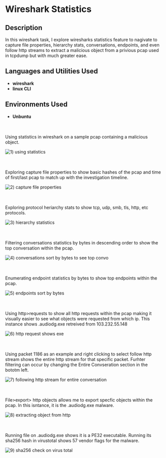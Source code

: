 # Wireshark Statistics

<h2>Description</h2>
In this wireshark task, I explore wiresharks statistics feature to nagivate to capture file properties, hierarchy stats, conversations, endpoints, and even follow http streams to extract a malicious object from a privious pcap used in tcpdump but with much greater ease. 


<h2>Languages and Utilities Used</h2>

- <b>wireshark</b>
- <b>linux CLI</b>


<h2>Environments Used </h2>

- <b>Unbuntu</b> 

<br />
<br />
Using statistics in wireshark on a sample pcap containing a malicious object.

![1) using statistics](https://github.com/user-attachments/assets/84e0398a-a0cf-45b6-a74c-a336ec43c999)

<br />
<br />
Exploring capture file properties to show basic hashes of the pcap and time of first/last pcap to match up with the investigation timeline. 

![2) capture file properties](https://github.com/user-attachments/assets/50d3c220-d42b-45d2-b25d-3fa9678da2c4)

<br />
<br />  
Exploring protocol heriarchy stats to show tcp, udp, smb, tls, http, etc protocols.

![3) hierarchy statistics](https://github.com/user-attachments/assets/7269bf04-bb5d-45a5-8a3b-361613cf36f1)

<br />
<br />
Filtering conversations statistics by bytes in descending order to show the top conversation within the pcap.

![4) conversations sort by bytes to see top convo](https://github.com/user-attachments/assets/c26c066d-80ad-4f6a-8a22-9fecf8acd28f)

<br />
<br />
Enumerating endpoint statistics by bytes to show top endpoints within the pcap. 

![5) endpoints sort by bytes](https://github.com/user-attachments/assets/11afdbee-7d99-4a9d-b1f3-8e3b0cb0ace7)

<br />
<br />
Using http>requests to show all http requests within the pcap making it visually easier to see what objects were requested from which ip. This instance shows .audiodg.exe retreived from 103.232.55.148 

![6) http request shows exe](https://github.com/user-attachments/assets/0c91c78e-bedf-484d-9404-39e93eb8f658)

<br />
<br />
Using packet 1186 as an example and right clicking to select follow http stream shows the entire http stream for that specific packet. Furhter filtering can occur by changing the Entire Convseration section in the bototm left. 

![7) following http stream for entire conversation](https://github.com/user-attachments/assets/d67ab165-8f1d-4096-8a7f-03bf668fe29e)

<br />
<br />  
File>export> http objects allows me to export specfic objects within the pcap. In this isntance, it is the .audiodg.exe malware. 

![8) extracting object from http](https://github.com/user-attachments/assets/36123d5b-e6e3-45fe-94f4-70105cd6f9ee)

<br />
<br />
Running file on .audiodg.exe shows it is a PE32 executable. Running its sha256 hash in virustotal shows 57 vendor flags for the malware. 

![9) sha256 check on virus total](https://github.com/user-attachments/assets/1d7b4fe0-0d1d-4fc9-b3a5-e96d00d0ecf9)
<br />
<br />
